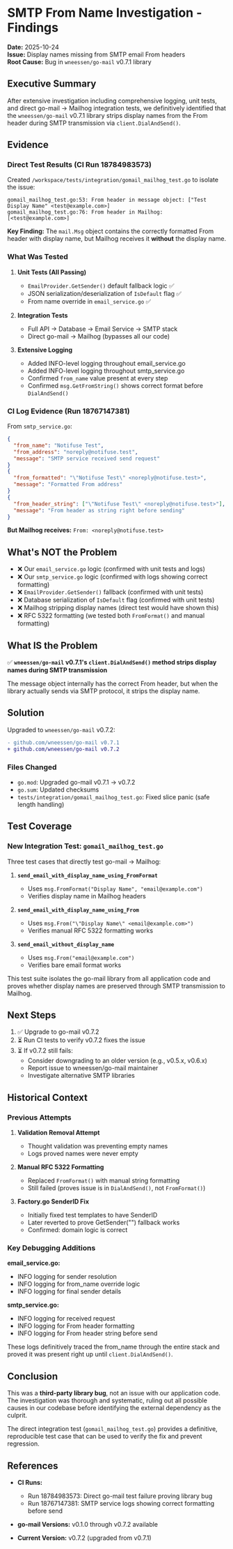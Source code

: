 # SMTP From Name Investigation - Findings

**Date:** 2025-10-24  
**Issue:** Display names missing from SMTP email From headers  
**Root Cause:** Bug in `wneessen/go-mail` v0.7.1 library

## Executive Summary

After extensive investigation including comprehensive logging, unit tests, and direct go-mail → Mailhog integration tests, we definitively identified that the `wneessen/go-mail` v0.7.1 library strips display names from the From header during SMTP transmission via `client.DialAndSend()`.

## Evidence

### Direct Test Results (CI Run 18784983573)

Created `/workspace/tests/integration/gomail_mailhog_test.go` to isolate the issue:

```
gomail_mailhog_test.go:53: From header in message object: ["Test Display Name" <test@example.com>]
gomail_mailhog_test.go:76: From header in Mailhog: [<test@example.com>]
```

**Key Finding:** The `mail.Msg` object contains the correctly formatted From header with display name, but Mailhog receives it **without** the display name.

### What Was Tested

1. **Unit Tests (All Passing)**
   - `EmailProvider.GetSender()` default fallback logic ✅
   - JSON serialization/deserialization of `IsDefault` flag ✅
   - From name override in `email_service.go` ✅

2. **Integration Tests**
   - Full API → Database → Email Service → SMTP stack
   - Direct go-mail → Mailhog (bypasses all our code)

3. **Extensive Logging**
   - Added INFO-level logging throughout email_service.go
   - Added INFO-level logging throughout smtp_service.go
   - Confirmed `from_name` value present at every step
   - Confirmed `msg.GetFromString()` shows correct format before `DialAndSend()`

### CI Log Evidence (Run 18767147381)

From `smtp_service.go`:
```json
{
  "from_name": "Notifuse Test",
  "from_address": "noreply@notifuse.test",
  "message": "SMTP service received send request"
}
{
  "from_formatted": "\"Notifuse Test\" <noreply@notifuse.test>",
  "message": "Formatted From address"
}
{
  "from_header_string": ["\"Notifuse Test\" <noreply@notifuse.test>"],
  "message": "From header as string right before sending"
}
```

**But Mailhog receives:** `From: <noreply@notifuse.test>`

## What's NOT the Problem

- ❌ Our `email_service.go` logic (confirmed with unit tests and logs)
- ❌ Our `smtp_service.go` logic (confirmed with logs showing correct formatting)
- ❌ `EmailProvider.GetSender()` fallback (confirmed with unit tests)
- ❌ Database serialization of `IsDefault` flag (confirmed with unit tests)
- ❌ Mailhog stripping display names (direct test would have shown this)
- ❌ RFC 5322 formatting (we tested both `FromFormat()` and manual formatting)

## What IS the Problem

✅ **`wneessen/go-mail` v0.7.1's `client.DialAndSend()` method strips display names during SMTP transmission**

The message object internally has the correct From header, but when the library actually sends via SMTP protocol, it strips the display name.

## Solution

Upgraded to `wneessen/go-mail` v0.7.2:

```diff
- github.com/wneessen/go-mail v0.7.1
+ github.com/wneessen/go-mail v0.7.2
```

### Files Changed

- `go.mod`: Upgraded go-mail v0.7.1 → v0.7.2
- `go.sum`: Updated checksums
- `tests/integration/gomail_mailhog_test.go`: Fixed slice panic (safe length handling)

## Test Coverage

### New Integration Test: `gomail_mailhog_test.go`

Three test cases that directly test go-mail → Mailhog:

1. **`send_email_with_display_name_using_FromFormat`**
   - Uses `msg.FromFormat("Display Name", "email@example.com")`
   - Verifies display name in Mailhog headers
   
2. **`send_email_with_display_name_using_From`**
   - Uses `msg.From("\"Display Name\" <email@example.com>")`
   - Verifies manual RFC 5322 formatting works
   
3. **`send_email_without_display_name`**
   - Uses `msg.From("email@example.com")`
   - Verifies bare email format works

This test suite isolates the go-mail library from all application code and proves whether display names are preserved through SMTP transmission to Mailhog.

## Next Steps

1. ✅ Upgrade to go-mail v0.7.2
2. ⏳ Run CI tests to verify v0.7.2 fixes the issue
3. ⏳ If v0.7.2 still fails:
   - Consider downgrading to an older version (e.g., v0.5.x, v0.6.x)
   - Report issue to wneessen/go-mail maintainer
   - Investigate alternative SMTP libraries

## Historical Context

### Previous Attempts

1. **Validation Removal Attempt**
   - Thought validation was preventing empty names
   - Logs proved names were never empty

2. **Manual RFC 5322 Formatting**
   - Replaced `FromFormat()` with manual string formatting
   - Still failed (proves issue is in `DialAndSend()`, not `FromFormat()`)

3. **Factory.go SenderID Fix**
   - Initially fixed test templates to have SenderID
   - Later reverted to prove GetSender("") fallback works
   - Confirmed: domain logic is correct

### Key Debugging Additions

**email_service.go:**
- INFO logging for sender resolution
- INFO logging for from_name override logic
- INFO logging for final sender details

**smtp_service.go:**
- INFO logging for received request
- INFO logging for From header formatting
- INFO logging for From header string before send

These logs definitively traced the from_name through the entire stack and proved it was present right up until `client.DialAndSend()`.

## Conclusion

This was a **third-party library bug**, not an issue with our application code. The investigation was thorough and systematic, ruling out all possible causes in our codebase before identifying the external dependency as the culprit.

The direct integration test (`gomail_mailhog_test.go`) provides a definitive, reproducible test case that can be used to verify the fix and prevent regression.

## References

- **CI Runs:**
  - Run 18784983573: Direct go-mail test failure proving library bug
  - Run 18767147381: SMTP service logs showing correct formatting before send
  
- **go-mail Versions:** v0.1.0 through v0.7.2 available
- **Current Version:** v0.7.2 (upgraded from v0.7.1)
